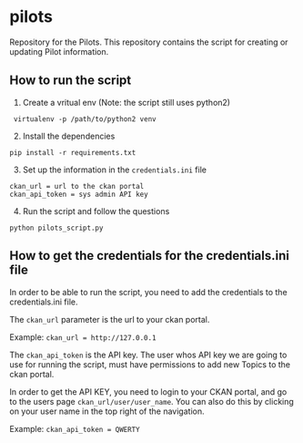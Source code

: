 # pilots
Repository for the Pilots.
This repository contains the script for creating or updating Pilot information.

## How to run the script
1. Create a vritual env (Note: the script still uses python2)

  ```  virtualenv -p /path/to/python2 venv ```
  
2. Install the dependencies

  ``` pip install -r requirements.txt ```
  

3. Set up the information in the `credentials.ini` file
```
ckan_url = url to the ckan portal
ckan_api_token = sys admin API key
```

4. Run the script and follow the questions

``` python pilots_script.py ```


## How to get the credentials for the credentials.ini file

In order to be able to run the script, you need to add the credentials to the credentials.ini file.

The `ckan_url` parameter is the url to your ckan portal.

Example: `ckan_url = http://127.0.0.1`

The `ckan_api_token` is the API key. The user whos API key we are going to use for running the script, must have permissions to add new Topics to the ckan portal.

In order to get the API KEY, you need to login to your CKAN portal, and go to the users page `ckan_url/user/user_name`. You can also do this by clicking on your user name in the top right of the navigation.

Example: `ckan_api_token = QWERTY`
